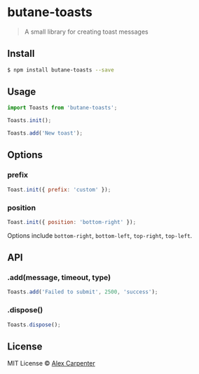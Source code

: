 # butane-toasts

> A small library for creating toast messages

## Install

```bash
$ npm install butane-toasts --save
```

## Usage

```js
import Toasts from 'butane-toasts';

Toasts.init();

Toasts.add('New toast');
```

## Options

### prefix

```js
Toast.init({ prefix: 'custom' });
```

### position

```js
Toast.init({ position: 'bottom-right' });
```

Options include `bottom-right`, `bottom-left`, `top-right`, `top-left`.

## API

### .add(message, timeout, type)

```js
Toasts.add('Failed to submit', 2500, 'success');
```

### .dispose()

```js
Toasts.dispose();
```

## License

MIT License © [Alex Carpenter](https://alexcarpenter.me)
